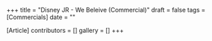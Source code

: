 +++
title = "Disney JR - We Beleive (Commercial)"
draft = false
tags = [Commercials]
date = ""

[Article]
contributors = []
gallery = []
+++